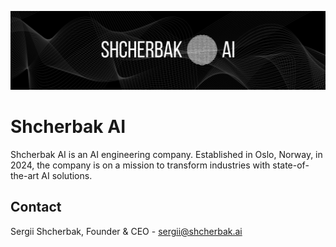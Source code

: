 ![Shcherbak AI](../assets/bg_banner.png)

# Shcherbak AI

Shcherbak AI is an AI engineering company. Established in Oslo, Norway, in 2024, the company is on a mission to transform industries with state-of-the-art AI solutions. 

## Contact

Sergii Shcherbak, Founder & CEO - sergii@shcherbak.ai 